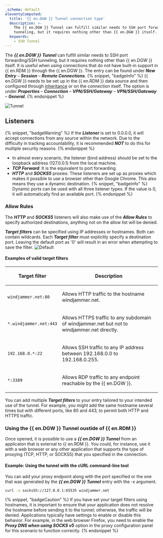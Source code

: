 ```yaml
---
_schema: default
eleventyComputed:
  title: '{{ en.DGW }} Tunnel connection type'
  description: >-
    The {{ en.DGW }} Tunnel can fulfill similar needs to SSH port forwarding/SSH
    tunneling, but it requires nothing other than {{ en.DGW }} itself.
  keywords:
    - SSH Tunnel
---
```

The ***{{ en.DGW }} Tunnel*** can fulfill similar needs to SSH port forwarding/SSH tunneling, but it requires nothing other than {{ en.DGW }} itself. It is useful when using connections that do not have built-in support in {{ en.RDM }} through the {{ en.DGW }}. The entry can be found under ***New Entry*** – ***Session*** – ***Remote Connections***. {% snippet, "badgeInfo" %}
{{ en.DGW }} needs to be set up in the {{ en.RDM }} data source and then configured through [inheritance](/rdm/kb/rdm-windows/knowledge-base/inheritance/) or on the connection itself. The option is under ***Properties*** – ***Connection*** – ***VPN/SSH/Gateway*** – ***VPN/SSH/Gateway*** – ***General***.
{% endsnippet %}

![Tunnel](https://cdnweb.devolutions.net/docs/docs_en_kb_KB0116.png)

## Listeners

{% snippet, "badgeWarning" %}
If the ***Listener*** is set to 0.0.0.0, it will accept connections from any source within the network. Due to the difficulty in tracking accountability, it is recommended ***NOT*** to do this for multiple security reasons.
{% endsnippet %}

* In almost every scenario, the listener (bind address) should be set to the loopback address (127.0.0.1) from the local machine.
* ***TCP Forward***: It is the equivalent to port forwarding.
* ***HTTP*** and ***SOCKS5*** proxies: These listeners are set up as proxies which makes it possible to use a browser other than Google Chrome. This also means they use a dynamic destination. {% snippet, "badgeInfo" %}
          Dynamic ports can be used with all three listener types. If the value is 0, it will automatically find an available port.
          {% endsnippet %}

### Allow Rules

The ***HTTP*** and ***SOCKS5*** listeners will also make use of the ***Allow Rules*** to specify authorized destinations, anything not on the allow list will be denied.

***Target filters*** can be specified using IP addresses or hostnames. Both can contain wildcards. Each ***Target filter*** must explicitly specify a destination port. Leaving the default port as '0' will result in an error when attempting to save the filter. ![Default](https://cdnweb.devolutions.net/docs/docs_en_kb_KB0163.png)

#### Examples of valid target filters

<table><thead><tr><th><p>Target filter</p></th><th><p>Description</p></th></tr></thead><tbody><tr><td><p><code>windjammer.net:80</code></p></td><td><p>Allows HTTP traffic to the hostname windjammer.net.</p></td></tr><tr><td><p><code>*.windjammer.net:443</code></p></td><td><p>Allows HTTPS traffic to any subdomain of windjammer.net but not to windjammer.net directly.</p></td></tr><tr><td><p><code>192.168.0.*:22</code></p></td><td><p>Allows SSH traffic to any IP address between 192.168.0.0 to 192.168.0.255.</p></td></tr><tr><td><p><code>*:3389</code></p></td><td><p>Allows RDP traffic to any endpoint reachable by the {{ en.DGW }}.</p></td></tr></tbody></table>

You can add multiple ***Target filters*** to your entry tailored to your intended use of the tunnel. For example, you might add the same hostname several times but with different ports, like 80 and 443, to permit both HTTP and HTTPS traffic.

### Using the {{ en.DGW }} Tunnel oustide of {{ en.RDM }}

Once opened, it is possible to use a ***{{ en.DGW }} Tunnel*** from an applicaton that is external to {{ en.RDM }}. You could, for instance, use it with a web browser or any other application that supports the type of proxying (TCP, HTTP, or SOCKS5) that you specified in the connection.

#### Example: Using the tunnel with the cURL command-line tool

You can add your proxy endpoint along with the port specified or the one that was generated by the ***{{ en.DGW }} Tunnel*** entry with the -x argument.

```bash
curl -x socks5h://127.0.0.1:65535 windjammer.net
```

{% snippet, "badgeCaution" %}
If you have set your target filters using hostnames, it is important to ensure that your application does not resolve the hostname before sending it to the tunnel; otherwise, the traffic will be denied. Applications typically have settings to enable or disable this behavior. For example, in the web browser Firefox, you need to enable the ***Proxy DNS when using SOCKS v5*** option in the proxy configuration panel for this scenario to function correctly.
{% endsnippet %}